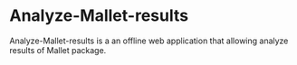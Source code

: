 # Analyze-Mallet-results
Analyze-Mallet-results is a an offline web application that allowing analyze results of Mallet package.


